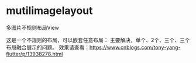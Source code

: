 # mutilimagelayout
多图片不规则布局View

这是一个不规则的布局，可以嵌套任意布局：
主要解决，单个、2个、三个、三个布局融合展示的问题。
效果请查看：https://www.cnblogs.com/tony-yang-flutter/p/13938278.html

